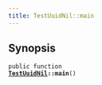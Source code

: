 ```yaml
---
title: TestUuidNil::main
---
```


## Synopsis

<code>public function <b><a href="TestUuidNil">TestUuidNil</a>::main</b>()</code>

